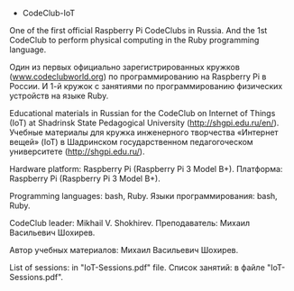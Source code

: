 * CodeClub-IoT

One of the first official Raspberry Pi CodeClubs in Russia.
And the 1st CodeClub to perform physical computing in the Ruby programming language.

Один из первых официально зарегистрированных кружков (www.codeclubworld.org) по программированию на Raspberry Pi в России.
И 1-й кружок с занятиями по программированию физических устройств на языке Ruby.

Educational materials in Russian for the CodeClub on Internet of Things (IoT) at Shadrinsk State Pedagogical University (http://shgpi.edu.ru/en/).
Учебные материалы для кружка инженерного творчества «Интернет вещей» (IoT) в Шадринском государственном педагогоческом университете (http://shgpi.edu.ru/).

Hardware platform: Raspberry Pi (Raspberry Pi 3 Model B+).
Платформа: Raspberry Pi (Raspberry Pi 3 Model B+).

Programming languages: bash, Ruby.
Языки программирования: bash, Ruby.

CodeClub leader: Mikhail V. Shokhirev.
Преподаватель: Михаил Васильевич Шохирев.

Автор учебных материалов: Михаил Васильевич Шохирев.

List of sessions: in "IoT-Sessions.pdf" file.
Список занятий: в файле "IoT-Sessions.pdf".

